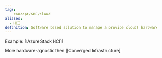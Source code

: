 ```yaml
---
tags:
  - concept/SRE/cloud
aliases:
  - HCI
definition: Software based solution to manage a provide cloud( hardware agnostic)
---
```

Example: [[Azure Stack HCI]]

More hardware-agnostic then [[Converged Infrastructure]]
